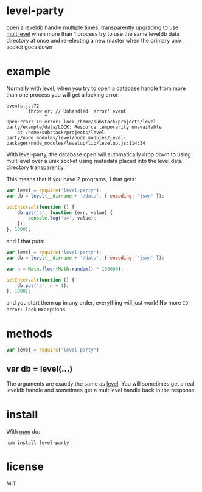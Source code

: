 # level-party

open a leveldb handle multiple times, transparently upgrading to use
[multilevel](https://npmjs.org/package/multilevel) when more than 1 process try
to use the same leveldb data directory at once and re-electing a new master when
the primary unix socket goes down

# example

Normally with [level](https://npmjs.org/package/level), when you try to open
a database handle from more than one process you will get a locking error:

```
events.js:72
        throw er; // Unhandled 'error' event
              ^
OpenError: IO error: lock /home/substack/projects/level-party/example/data/LOCK: Resource temporarily unavailable
    at /home/substack/projects/level-party/node_modules/level/node_modules/level-packager/node_modules/levelup/lib/levelup.js:114:34
```

With level-party, the database open will automatically drop down to using
multilevel over a unix socket using metadata placed into the level data
directory transparently.

This means that if you have 2 programs, 1 that gets:

``` js
var level = require('level-party');
var db = level(__dirname + '/data', { encoding: 'json' });

setInterval(function () {
    db.get('a', function (err, value) {
        console.log('a=', value);
    });
}, 1000);
```

and 1 that puts:

``` js
var level = require('level-party');
var db = level(__dirname + '/data', { encoding: 'json' });

var n = Math.floor(Math.random() * 100000);

setInterval(function () {
    db.put('a', n + 1);
}, 1000);
```

and you start them up in any order, everything will just work! No more
`IO error: lock` exceptions.

# methods

``` js
var level = require('level-party')
```

## var db = level(...)

The arguments are exactly the same as [level](https://npmjs.org/package/level).
You will sometimes get a real leveldb handle and sometimes get a multilevel
handle back in the response.

# install

With [npm](https://npmjs.org) do:

```
npm install level-party
```

# license

MIT
